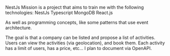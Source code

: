 NestJs Mission is a project that aims to train me with the following technologies:
NestJs
Typescript
MongoDB
React.js

As well as programming concepts, like some patterns that use event architecture.

The goal is that a company can be listed and propose a list of activities.
Users can view the activities (via geolocation), and book them.
Each activity has a limit of users, has a price, etc...
I plan to document via OpenAPI.

 
